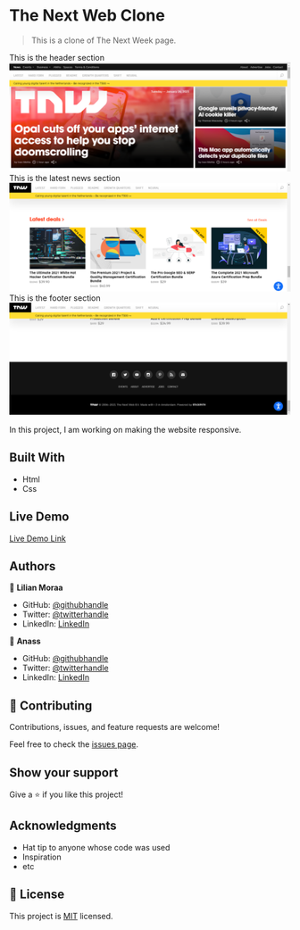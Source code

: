 # The Next Web Clone

> This is a clone of The Next Week page.

This is the header section
![screenshot](./img/header.png)
This is the latest news section
![screenshot](./img/latest.png)
This is the footer section
![screenshot](./img/footer.png)


In this project, I am working on making the website responsive.

## Built With

- Html
- Css

## Live Demo

[Live Demo Link](https://livedemo.com)

## Authors

👤 **Lilian Moraa**

- GitHub: [@githubhandle](https://github.com/lily-coder)
- Twitter: [@twitterhandle](https://mobile.twitter.com/LilianM53742529)
- LinkedIn: [LinkedIn](https://www.linkedin.com/in/lilian-moraa-99950b1b8)

👤 **Anass**

- GitHub: [@githubhandle](https://github.com/Anasscodes)
- Twitter: [@twitterhandle](https://twitter.com/AnassTantane)
- LinkedIn: [LinkedIn](https://www.linkedin.com/in/anass-tantane-706172194/)

## 🤝 Contributing

Contributions, issues, and feature requests are welcome!

Feel free to check the [issues page](../../issues/).

## Show your support

Give a ⭐️ if you like this project!

## Acknowledgments

- Hat tip to anyone whose code was used
- Inspiration
- etc

## 📝 License

This project is [MIT](./MIT.md) licensed.